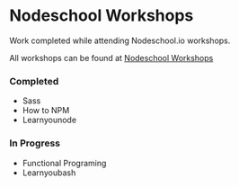 # Nodeschool Workshops
Work completed while attending Nodeschool.io workshops.

All workshops can be found at [Nodeschool Workshops](https://nodeschool.io/#workshopper-list) 


### Completed
* Sass
* How to NPM
* Learnyounode

### In Progress
* Functional Programing
* Learnyoubash

